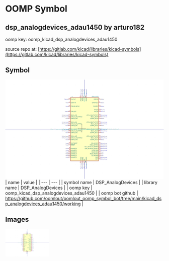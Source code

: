 # OOMP Symbol  
## dsp_analogdevices_adau1450  by arturo182  
  
oomp key: oomp_kicad_dsp_analogdevices_adau1450  
  
source repo at: [https://gitlab.com/kicad/libraries/kicad-symbols](https://gitlab.com/kicad/libraries/kicad-symbols)  
## Symbol  
  
[![working.png](working_600.png)](working.png)  
| name | value | 
| --- | --- | 
| symbol name | DSP_AnalogDevices | 
| library name | DSP_AnalogDevices | 
| oomp key | oomp_kicad_dsp_analogdevices_adau1450 | 
| oomp bot github | https://github.com/oomlout/oomlout_oomp_symbol_bot/tree/main/kicad_dsp_analogdevices_adau1450/working | 
## Images  
  
[![working.png](working_140.png)](working.png)  
